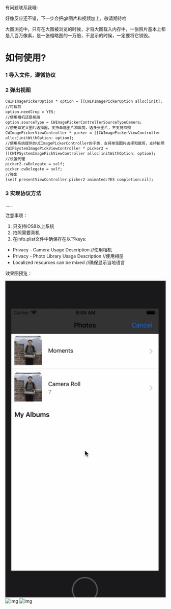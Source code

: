 有问题联系我哦:

好像反应还不错，下一步会把git图片和视频加上，敬请期待哈

大图浏览中，只有在大图被浏览的时候，才将大图载入内存中，一张照片基本上都是几百万像素，是一张缩略图的一万倍，不显示的时候，一定要将它销毁。

<h1>如何使用?</h2>
<h3>1 导入文件，遵循协议</h3>
<h3>2 弹出视图</h3>

```
CWIPImagePickerOption * option = [[CWIPImagePickerOption alloc]init];
//可裁剪
option.needCrop = YES;
//使用相机还是相册
option.sourceType = CWImagePickerControllerSourceTypeCamera;
//使用自定义图片选择器，支持单选图片和裁剪，选多张图片，不支持拍照
CWImagePickerViewController * picker = [[CWImagePickerViewController alloc]initWithOption: option];
//使用系统提供的UIImagePickerController的子类，支持单张图片选择和裁剪，支持拍照
CWIPSystemImagePickViewController * picker2 = [[CWIPSystemImagePickViewController alloc]initWithOption: option];
//设置代理
picker2.cwDelegate = self;
picker.cwDelegate = self;
//弹出
[self presentViewController:picker2 animated:YES completion:nil];

```

<h3>3 实现协议方法</h3>

.....

注意事项：

1. 只支持iOS8以上系统
2. 拍照需要真机
3. 在info.plist文件中确保存在以下keys:
- Privacy - Camera Usage Description   //使用相机
- Privacy - Photo Library Usage Description //使用相册
- Localized resources can be mixed  //确保显示当地语言

效果图预览：

![img](https://github.com/absss/CWImagePicker/blob/master/gif1.gif)
![img](https://github.com/absss/CWImagePicker/blob/master/gif2.gif)
![img](https://github.com/absss/CWImagePicker/blob/master/gif3.gif)
